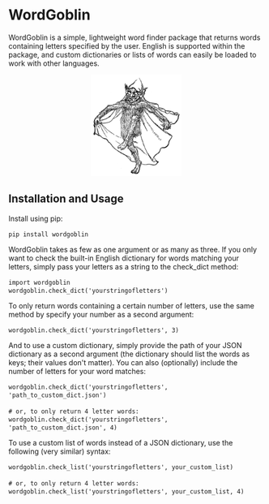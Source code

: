 # WordGoblin
WordGoblin is a simple, lightweight word finder package that returns words containing letters specified by the user. English is supported within the package, and custom dictionaries or lists of words can easily be loaded to work with other languages.
     

<p align="center">
<img src="https://raw.githubusercontent.com/ian-nai/wordgoblin/main/wordgoblin_logo.png" height="200" width="180">
</p>

## Installation and Usage
Install using pip:
```
pip install wordgoblin
```

WordGoblin takes as few as one argument or as many as three. If you only want to check the built-in English dictionary for words matching your letters, simply pass your letters as a string to the check_dict method:

```
import wordgoblin
wordgoblin.check_dict('yourstringofletters')
```

To only return words containing a certain number of letters, use the same method by specify your number as a second argument:

```
wordgoblin.check_dict('yourstringofletters', 3)
```

And to use a custom dictionary, simply provide the path of your JSON dictionary as a second argument (the dictionary should list the words as keys; their values don't matter). You can also (optionally) include the number of letters for your word matches:

```
wordgoblin.check_dict('yourstringofletters', 'path_to_custom_dict.json')

# or, to only return 4 letter words:
wordgoblin.check_dict('yourstringofletters', 'path_to_custom_dict.json', 4)
```

To use a custom list of words instead of a JSON dictionary, use the following (very similar) syntax:

```
wordgoblin.check_list('yourstringofletters', your_custom_list)

# or, to only return 4 letter words:
wordgoblin.check_list('yourstringofletters', your_custom_list, 4)
```